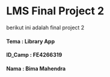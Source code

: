 <h1>LMS Final Project 2</h1>

berikut ini adalah final project 2

<h4>Tema : Library App</h4>
<h4>ID_Camp : FE4266319</h4>
<h4>Nama : Bima Mahendra</h4>
